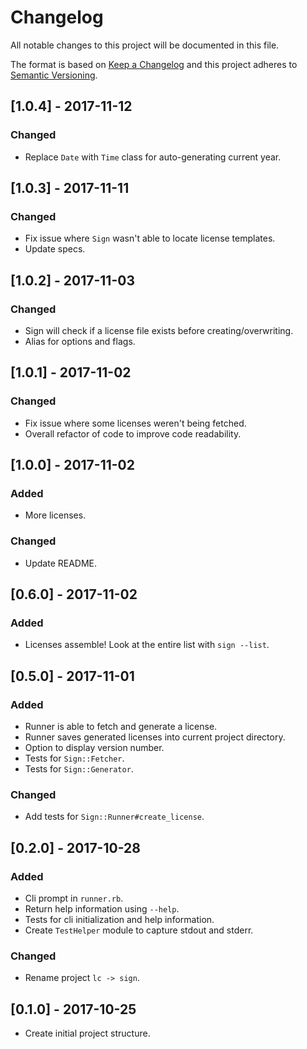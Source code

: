 # Changelog
All notable changes to this project will be documented in this file.

The format is based on [Keep a Changelog](http://keepachangelog.com/en/1.0.0/)
and this project adheres to [Semantic Versioning](http://semver.org/spec/v2.0.0.html).

## [1.0.4] - 2017-11-12
### Changed
- Replace `Date` with `Time` class for auto-generating current year.


## [1.0.3] - 2017-11-11
### Changed
- Fix issue where `Sign` wasn't able to locate license templates.
- Update specs.


## [1.0.2] - 2017-11-03
### Changed
- Sign will check if a license file exists before creating/overwriting.
- Alias for options and flags.


## [1.0.1] - 2017-11-02
### Changed
- Fix issue where some licenses weren't being fetched.
- Overall refactor of code to improve code readability.


## [1.0.0] - 2017-11-02
### Added
- More licenses.
### Changed
- Update README.


## [0.6.0] - 2017-11-02
### Added
- Licenses assemble! Look at the entire list with `sign --list`.


## [0.5.0] - 2017-11-01
### Added
- Runner is able to fetch and generate a license.
- Runner saves generated licenses into current project directory.
- Option to display version number.
- Tests for `Sign::Fetcher`.
- Tests for `Sign::Generator`.
### Changed
- Add tests for `Sign::Runner#create_license`.


## [0.2.0] - 2017-10-28
### Added
- Cli prompt in `runner.rb`.
- Return help information using `--help`.
- Tests for cli initialization and help information.
- Create `TestHelper` module to capture stdout and stderr.
### Changed
- Rename project `lc -> sign`.


## [0.1.0] - 2017-10-25
- Create initial project structure.
